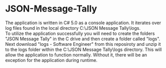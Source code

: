 # JSON-Message-Tally
The application is written in C# 5.0 as a console application.  It iterates over log files found in the local directory C:\JSON Message Tally\logs.  
To utilize the application successfully you will need to create the folders "JSON Message Tally" in the C drive and then create a folder called "logs". 
Next download "logs - Software Engineer" from this reposiroty and unzip it to the logs folder within the C:\JSON Message Tally\logs directory.  This will allow the application to 
function normally. Without it, there will be an exception for the application during runtime.
